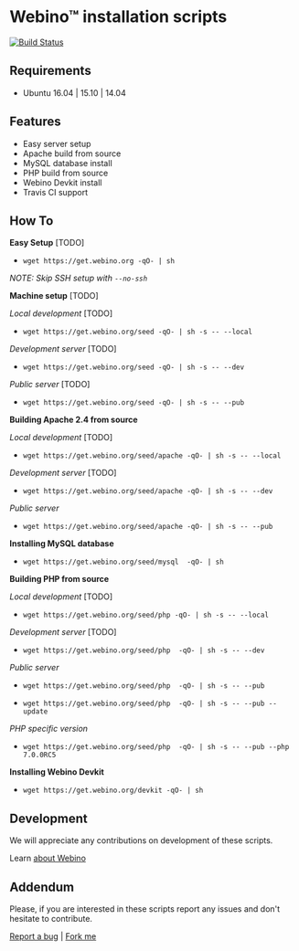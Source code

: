 # Webino™ installation scripts

[![Build Status](https://travis-ci.org/webino/get.webino.org.svg?branch=develop)](https://travis-ci.org/webino/get.webino.org) 


## Requirements

- Ubuntu 16.04 | 15.10 | 14.04


## Features

- Easy server setup
- Apache build from source
- MySQL database install
- PHP build from source
- Webino Devkit install
- Travis CI support


## How To

**Easy Setup** [TODO]

- `wget https://get.webino.org -qO- | sh`

*NOTE: Skip SSH setup with `--no-ssh`*

**Machine setup** [TODO]

*Local development* [TODO]

- `wget https://get.webino.org/seed -qO- | sh -s -- --local`

*Development server* [TODO]

- `wget https://get.webino.org/seed -qO- | sh -s -- --dev`

*Public server* [TODO]

- `wget https://get.webino.org/seed -qO- | sh -s -- --pub`


**Building Apache 2.4 from source**

*Local development* [TODO]

- `wget https://get.webino.org/seed/apache -qO- | sh -s -- --local`

*Development server* [TODO]

- `wget https://get.webino.org/seed/apache -qO- | sh -s -- --dev`

*Public server*

- `wget https://get.webino.org/seed/apache -qO- | sh -s -- --pub`


**Installing MySQL database**

- `wget https://get.webino.org/seed/mysql  -qO- | sh`


**Building PHP from source**

*Local development* [TODO]

- `wget https://get.webino.org/seed/php -qO- | sh -s -- --local`

*Development server* [TODO]

- `wget https://get.webino.org/seed/php  -qO- | sh -s -- --dev`

*Public server*

- `wget https://get.webino.org/seed/php  -qO- | sh -s -- --pub`

- `wget https://get.webino.org/seed/php  -qO- | sh -s -- --pub --update`

*PHP specific version*

- `wget https://get.webino.org/seed/php  -qO- | sh -s -- --pub --php 7.0.0RC5`


**Installing Webino Devkit**

- `wget https://get.webino.org/devkit -qO- | sh`


## Development

We will appreciate any contributions on development of these scripts.

Learn [about Webino](https://github.com/webino/Webino/wiki)

## Addendum

Please, if you are interested in these scripts report any issues and don't hesitate to contribute.

[Report a bug](https://github.com/webino/get.webino.org/issues) | [Fork me](https://github.com/webino/get.webino.org)
